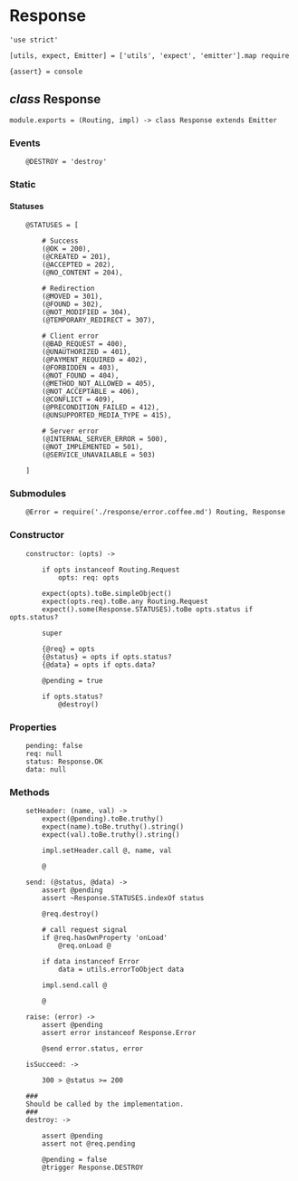 Response
========

	'use strict'

	[utils, expect, Emitter] = ['utils', 'expect', 'emitter'].map require

	{assert} = console

*class* Response
----------------

	module.exports = (Routing, impl) -> class Response extends Emitter

### Events

		@DESTROY = 'destroy'

### Static

#### Statuses

		@STATUSES = [

			# Success
			(@OK = 200),
			(@CREATED = 201),
			(@ACCEPTED = 202),
			(@NO_CONTENT = 204),

			# Redirection
			(@MOVED = 301),
			(@FOUND = 302),
			(@NOT_MODIFIED = 304),
			(@TEMPORARY_REDIRECT = 307),

			# Client error
			(@BAD_REQUEST = 400),
			(@UNAUTHORIZED = 401),
			(@PAYMENT_REQUIRED = 402),
			(@FORBIDDEN = 403),
			(@NOT_FOUND = 404),
			(@METHOD_NOT_ALLOWED = 405),
			(@NOT_ACCEPTABLE = 406),
			(@CONFLICT = 409),
			(@PRECONDITION_FAILED = 412),
			(@UNSUPPORTED_MEDIA_TYPE = 415),

			# Server error
			(@INTERNAL_SERVER_ERROR = 500),
			(@NOT_IMPLEMENTED = 501),
			(@SERVICE_UNAVAILABLE = 503)

		]

### Submodules

		@Error = require('./response/error.coffee.md') Routing, Response

### Constructor

		constructor: (opts) ->

			if opts instanceof Routing.Request
				opts: req: opts

			expect(opts).toBe.simpleObject()
			expect(opts.req).toBe.any Routing.Request
			expect().some(Response.STATUSES).toBe opts.status if opts.status?

			super

			{@req} = opts
			{@status} = opts if opts.status?
			{@data} = opts if opts.data?

			@pending = true

			if opts.status?
				@destroy()

### Properties

		pending: false
		req: null
		status: Response.OK
		data: null

### Methods

		setHeader: (name, val) ->
			expect(@pending).toBe.truthy()
			expect(name).toBe.truthy().string()
			expect(val).toBe.truthy().string()

			impl.setHeader.call @, name, val

			@

		send: (@status, @data) ->
			assert @pending
			assert ~Response.STATUSES.indexOf status

			@req.destroy()

			# call request signal
			if @req.hasOwnProperty 'onLoad'
				@req.onLoad @

			if data instanceof Error
				data = utils.errorToObject data

			impl.send.call @

			@

		raise: (error) ->
			assert @pending
			assert error instanceof Response.Error

			@send error.status, error

		isSucceed: ->

			300 > @status >= 200

		###
		Should be called by the implementation.
		###
		destroy: ->

			assert @pending
			assert not @req.pending

			@pending = false
			@trigger Response.DESTROY
